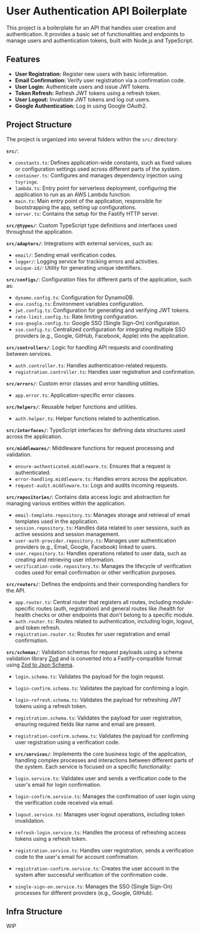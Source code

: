 # User Authentication API Boilerplate

This project is a boilerplate for an API that handles user creation and authentication. It provides a basic set of functionalities and endpoints to manage users and authentication tokens, built with Node.js and TypeScript.

## Features

- **User Registration:** Register new users with basic information.
- **Email Confirmation:** Verify user registration via a confirmation code.
- **User Login:** Authenticate users and issue JWT tokens.
- **Token Refresh:** Refresh JWT tokens using a refresh token.
- **User Logout:** Invalidate JWT tokens and log out users.
- **Google Authentication:** Log in using Google OAuth2.

## Project Structure

The project is organized into several folders within the `src/` directory:

**`src/`**:

- `constants.ts`: Defines application-wide constants, such as fixed values or configuration settings used across different parts of the system.
- `container.ts`: Configures and manages dependency injection using `tsyringe`.
- `lambda.ts`: Entry point for serverless deployment, configuring the application to run as an AWS Lambda function.
- `main.ts`: Main entry point of the application, responsible for bootstrapping the app, setting up configurations.
- `server.ts`: Contains the setup for the Fastify HTTP server.

**`src/@types/`**: Custom TypeScript type definitions and interfaces used throughout the application.

**`src/adapters/`**: Integrations with external services, such as:

- `email/`: Sending email verification codes.
- `logger/`: Logging service for tracking errors and activities.
- `unique-id/`: Utility for generating unique identifiers.

**`src/configs/`**: Configuration files for different parts of the application, such as:

- `dynamo.config.ts`: Configuration for DynamoDB.
- `env.config.ts`: Environment variables configuration.
- `jwt.config.ts`: Configuration for generating and verifying JWT tokens.
- `rate-limit.config.ts`: Rate limiting configuration.
- `sso-google.config.ts`: Google SSO (Single Sign-On) configuration.
- `sso.config.ts`: Centralized configuration for integrating multiple SSO providers (e.g., Google, GitHub, Facebook, Apple) into the application.

**`src/controllers/`**: Logic for handling API requests and coordinating between services.

- `auth.controller.ts`: Handles authentication-related requests.
- `registration.controller.ts`: Handles user registration and confirmation.

**`src/errors/`**: Custom error classes and error handling utilities.

- `app.error.ts`: Application-specific error classes.
  
**`src/helpers/`**: Reusable helper functions and utilities.

- `auth.helper.ts`: Helper functions related to authentication.

**`src/interfaces/`**: TypeScript interfaces for defining data structures used across the application.

**`src/middlewares/`**: Middleware functions for request processing and validation.

- `ensure-authenticated.middleware.ts`: Ensures that a request is authenticated.
- `error-handling.middleware.ts`: Handles errors across the application.
- `request-audit.middleware.ts`: Logs and audits incoming requests.

**`src/repositories/`**: Contains data access logic and abstraction for managing various entities within the application.

- `email-template.repository.ts`: Manages storage and retrieval of email templates used in the application.
- `session.repository.ts`: Handles data related to user sessions, such as active sessions and session management.
- `user-auth-provider.repository.ts`: Manages user authentication providers (e.g., Email, Google, Facebook) linked to users.
- `user.repository.ts`: Handles operations related to user data, such as creating and retrieving user information.
- `verification-code.repository.ts`: Manages the lifecycle of verification codes used for email confirmation or other verification purposes.

**`src/routers/`**: Defines the endpoints and their corresponding handlers for the API.

- `app.router.ts`: Central router that registers all routes, including module-specific routes (auth, registration) and general routes like /health for health checks or other endpoints that don't belong to a specific module.
- `auth.router.ts`: Routes related to authentication, including login, logout, and token refresh.
- `registration.router.ts`: Routes for user registration and email confirmation.

**`src/schemas/`**: Validation schemas for request payloads using a schema validation library [Zod](https://github.com/colinhacks/zod)  and is converted into a Fastify-compatible format using [Zod to Json Schema](https://github.com/StefanTerdell/zod-to-json-schema).

- `login.schema.ts`: Validates the payload for the login request.
- `login-confirm.schema.ts`: Validates the payload for confirming a login.
- `login-refresh.schema.ts`: Validates the payload for refreshing JWT tokens using a refresh token.
- `registration.schema.ts`: Validates the payload for user registration, ensuring required fields like name and email are present.
- `registration-confirm.schema.ts`: Validates the payload for confirming user registration using a verification code.

- **`src/services/`**: Implements the core business logic of the application, handling complex processes and interactions between different parts of the system. Each service is focused on a specific functionality:

- `login.service.ts`: Validates user and sends a verification code to the user's email for login confirmation.
- `login-confirm.service.ts`: Manages the confirmation of user login using the verification code received via email.
- `logout.service.ts`: Manages user logout operations, including token invalidation.
- `refresh-login.service.ts`: Handles the process of refreshing access tokens using a refresh token.
- `registration.service.ts`: Handles user registration, sends a verification code to the user's email for account confirmation.
- `registration-confirm.service.ts`: Creates the user account in the system after successful verification of the confirmation code.
- `single-sign-on.service.ts`: Manages the SSO (Single Sign-On) processes for different providers (e.g., Google, GitHub).

## Infra Structure

WIP

